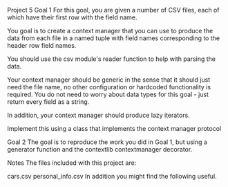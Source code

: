 Project 5
Goal 1
For this goal, you are given a number of CSV files, each of which have their first row with the field name.

You goal is to create a context manager that you can use to produce the data from each file in a named tuple with field names corresponding to the header row field names.

You should use the csv module's reader function to help with parsing the data.

Your context manager should be generic in the sense that it should just need the file name, no other configuration or hardcoded functionality is required. You do not need to worry about data types for this goal - just return every field as a string.

In addition, your context manager should produce lazy iterators.

Implement this using a class that implements the context manager protocol

Goal 2
The goal is to reproduce the work you did in Goal 1, but using a generator function and the contextlib contextmanager decorator.

Notes
The files included with this project are:

cars.csv
personal_info.csv
In addition you might find the following useful.